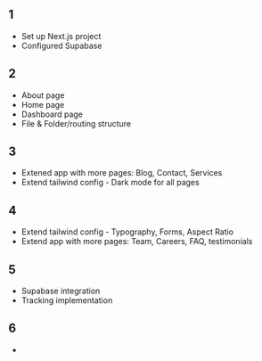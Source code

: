 ## 1
- Set up Next.js project
- Configured Supabase

## 2
- About page
- Home page
- Dashboard page
- File & Folder/routing structure

## 3
- Extened app with more pages: Blog, Contact, Services 
- Extend tailwind config - Dark mode for all pages

## 4
- Extend tailwind config - Typography, Forms, Aspect Ratio
- Extend app with more pages: Team, Careers, FAQ, testimonials

## 5
- Supabase integration
- Tracking implementation

## 6
- 
